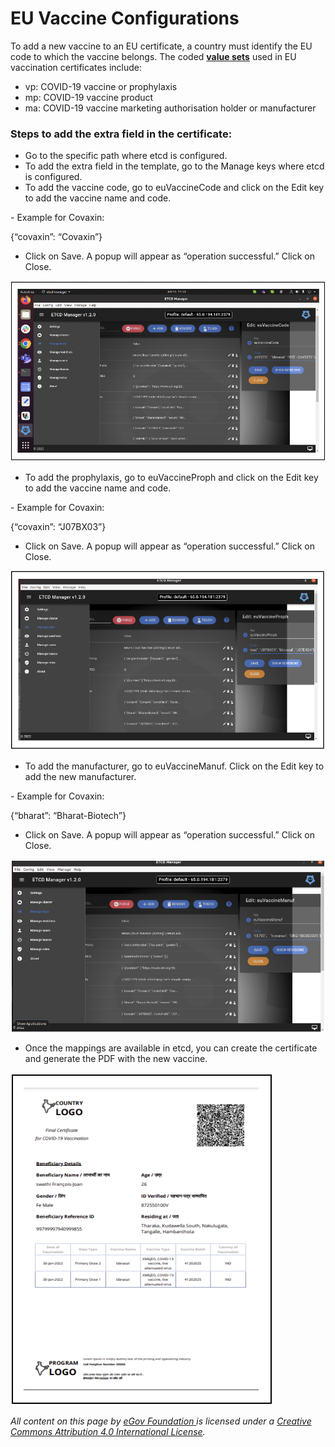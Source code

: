 # EU Vaccine Configurations

To add a new vaccine to an EU certificate, a country must identify the EU code to which the vaccine belongs. The coded [**value sets**](https://ec.europa.eu/health/publications/value-sets-eu-digital-covid-certificates-update\_en) used in EU vaccination certificates include:

* vp: COVID-19 vaccine or prophylaxis
* mp: COVID-19 vaccine product
* ma: COVID-19 vaccine marketing authorisation holder or manufacturer

### Steps to add the extra field in the certificate:

* Go to the specific path where etcd is configured.
* To add the extra field in the template, go to the Manage keys where etcd is configured.
* To add the vaccine code, go to euVaccineCode and click on the Edit key to add the vaccine name and code.&#x20;

&#x20;     \- Example for Covaxin:

&#x20;        {“covaxin”: “Covaxin”}

* Click on Save. A popup will appear as “operation successful.” Click on Close.

![](<../../.gitbook/assets/Screenshot 2022-06-20 at 8.29.17 AM.png>)

* To add the prophylaxis, go to euVaccineProph and click on the Edit key to add the vaccine name and code.

&#x20;     \- Example for Covaxin:

&#x20;        {“covaxin”: “J07BX03”}

* Click on Save. A popup will appear as “operation successful.” Click on Close.

![](<../../.gitbook/assets/Screenshot 2022-06-20 at 8.31.59 AM.png>)

* To add the manufacturer, go to euVaccineManuf. Click on the Edit key to add the new manufacturer.

&#x20;     \- Example for Covaxin:

&#x20;        {“bharat”: “Bharat-Biotech”}

* Click on Save. A popup will appear as “operation successful.” Click on Close.

![](<../../.gitbook/assets/Screenshot 2022-06-20 at 8.37.42 AM.png>)

* Once the mappings are available in etcd, you can create the certificate and generate the PDF with the new vaccine.

![Sample certificate](<../../.gitbook/assets/Screenshot 2022-06-20 at 8.39.49 AM.png>)



_All content on this page by_ [_eGov Foundation_ ](https://egov.org.in/)_is licensed under a_ [_Creative Commons Attribution 4.0 International License_](http://creativecommons.org/licenses/by/4.0/)_._    &#x20;

